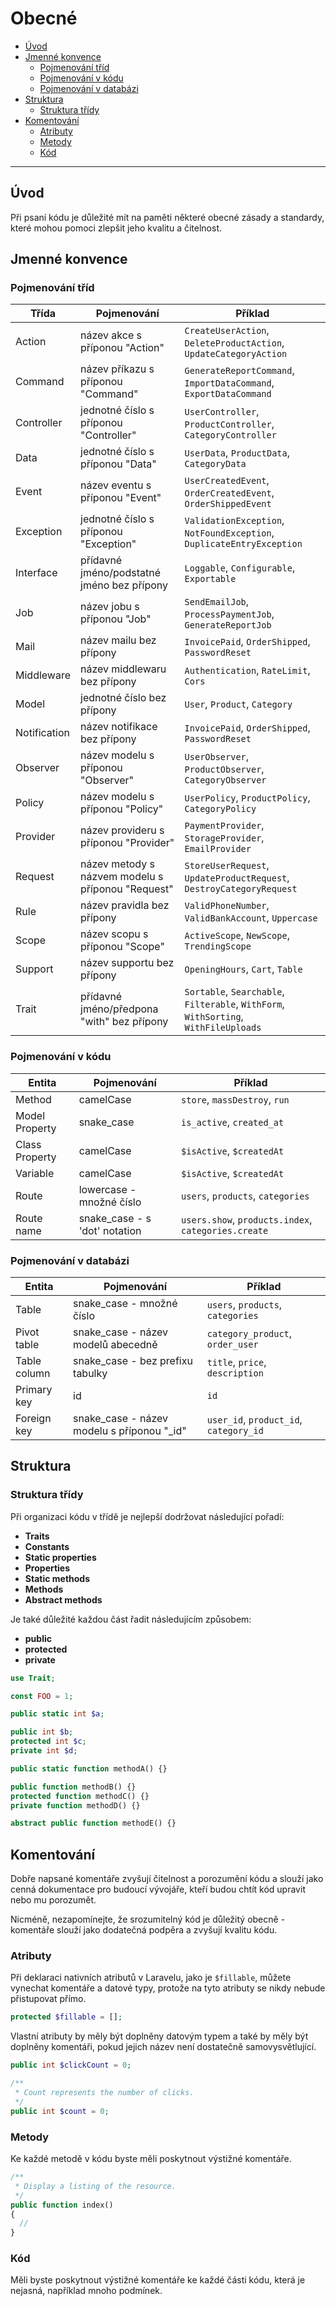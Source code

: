 # Obecné

- [Úvod](#introduction)
- [Jmenné konvence](#naming-conventions)
  - [Pojmenování tříd](#class-naming)
  - [Pojmenování v kódu](#code-naming)
  - [Pojmenování v databázi](#database-naming)
- [Struktura](#structure)
  - [Struktura třídy](#class-structure)
- [Komentování](#commenting)
  - [Atributy](#attributes)
  - [Metody](#methods)
  - [Kód](#code)

---

<a name="introduction"></a>

## Úvod

Při psaní kódu je důležité mít na paměti některé obecné zásady a standardy, které mohou pomoci zlepšit jeho kvalitu a čitelnost.

<a name="naming-conventions"></a>

## Jmenné konvence

<a name="class-naming"></a>

### Pojmenování tříd

| Třída        | Pojmenování                                       | Příklad                                                                              |
| ------------ | ------------------------------------------------- | ------------------------------------------------------------------------------------ |
| Action       | název akce s příponou "Action"                    | `CreateUserAction`, `DeleteProductAction`, `UpdateCategoryAction`                    |
| Command      | název příkazu s příponou "Command"                | `GenerateReportCommand`, `ImportDataCommand`, `ExportDataCommand`                    |
| Controller   | jednotné číslo s příponou "Controller"            | `UserController`, `ProductController`, `CategoryController`                          |
| Data         | jednotné číslo s příponou "Data"                  | `UserData`, `ProductData`, `CategoryData`                                            |
| Event        | název eventu s příponou "Event"                   | `UserCreatedEvent`, `OrderCreatedEvent`, `OrderShippedEvent`                         |
| Exception    | jednotné číslo s příponou "Exception"             | `ValidationException`, `NotFoundException`, `DuplicateEntryException`                |
| Interface    | přídavné jméno/podstatné jméno bez přípony        | `Loggable`, `Configurable`, `Exportable`                                             |
| Job          | název jobu s příponou "Job"                       | `SendEmailJob`, `ProcessPaymentJob`, `GenerateReportJob`                             |
| Mail         | název mailu bez přípony                           | `InvoicePaid`, `OrderShipped`, `PasswordReset`                                       |
| Middleware   | název middlewaru bez přípony                      | `Authentication`, `RateLimit`, `Cors`                                                |
| Model        | jednotné číslo bez přípony                        | `User`, `Product`, `Category`                                                        |
| Notification | název notifikace bez přípony                      | `InvoicePaid`, `OrderShipped`, `PasswordReset`                                       |
| Observer     | název modelu s příponou "Observer"                | `UserObserver`, `ProductObserver`, `CategoryObserver`                                |
| Policy       | název modelu s příponou "Policy"                  | `UserPolicy`, `ProductPolicy`, `CategoryPolicy`                                      |
| Provider     | název provideru s příponou "Provider"             | `PaymentProvider`, `StorageProvider`, `EmailProvider`                                |
| Request      | název metody s názvem modelu s příponou "Request" | `StoreUserRequest`, `UpdateProductRequest`, `DestroyCategoryRequest`                 |
| Rule         | název pravidla bez přípony                        | `ValidPhoneNumber`, `ValidBankAccount`, `Uppercase`                                  |
| Scope        | název scopu s příponou "Scope"                    | `ActiveScope`, `NewScope`, `TrendingScope`                                           |
| Support      | název supportu bez přípony                        | `OpeningHours`, `Cart`, `Table`                                                      |
| Trait        | přídavné jméno/předpona "with" bez přípony        | `Sortable`, `Searchable`, `Filterable`, `WithForm`, `WithSorting`, `WithFileUploads` |

<a name="code-naming"></a>

### Pojmenování v kódu

| Entita         | Pojmenování                   | Příklad                                             |
| -------------- | ----------------------------- | --------------------------------------------------- |
| Method         | camelCase                     | `store`, `massDestroy`, `run`                       |
| Model Property | snake_case                    | `is_active`, `created_at`                           |
| Class Property | camelCase                     | `$isActive`, `$createdAt`                           |
| Variable       | camelCase                     | `$isActive`, `$createdAt`                           |
| Route          | lowercase - množné číslo      | `users`, `products`, `categories`                   |
| Route name     | snake_case - s 'dot' notation | `users.show`, `products.index`, `categories.create` |

<a name="database-naming"></a>

### Pojmenování v databázi

| Entita       | Pojmenování                                 | Příklad                                |
| ------------ | ------------------------------------------- | -------------------------------------- |
| Table        | snake_case - množné číslo                   | `users`, `products`, `categories`      |
| Pivot table  | snake_case - název modelů abecedně          | `category_product`, `order_user`       |
| Table column | snake_case - bez prefixu tabulky            | `title`, `price`, `description`        |
| Primary key  | id                                          | `id`                                   |
| Foreign key  | snake_case - název modelu s příponou "\_id" | `user_id`, `product_id`, `category_id` |

<a name="structure"></a>

## Struktura

<a name="class-structure"></a>

### Struktura třídy

Při organizaci kódu v třídě je nejlepší dodržovat následující pořadí:

- **Traits**
- **Constants**
- **Static properties**
- **Properties**
- **Static methods**
- **Methods**
- **Abstract methods**

Je také důležité každou část řadit následujícím způsobem:

- **public**
- **protected**
- **private**

```php
use Trait;

const FOO = 1;

public static int $a;

public int $b;
protected int $c;
private int $d;

public static function methodA() {}

public function methodB() {}
protected function methodC() {}
private function methodD() {}

abstract public function methodE() {}
```

<a name="commenting"></a>

## Komentování

Dobře napsané komentáře zvyšují čitelnost a porozumění kódu a slouží jako cenná dokumentace pro budoucí vývojáře, kteří budou chtít kód upravit nebo mu porozumět.

Nicméně, nezapomínejte, že srozumitelný kód je důležitý obecně - komentáře slouží jako dodatečná podpěra a zvyšují kvalitu kódu.

<a name="attributes"></a>

### Atributy

Při deklaraci nativních atributů v Laravelu, jako je `$fillable`, můžete vynechat komentáře a datové typy, protože na tyto atributy se nikdy nebude přistupovat přímo.

```php
protected $fillable = [];
```

Vlastní atributy by měly být doplněny datovým typem a také by měly být doplněny komentáři, pokud jejich název není dostatečně samovysvětlující.

```php
public int $clickCount = 0;

/**
 * Count represents the number of clicks.
 */
public int $count = 0;
```

<a name="methods"></a>

### Metody

Ke každé metodě v kódu byste měli poskytnout výstižné komentáře.

```php
/**
 * Display a listing of the resource.
 */
public function index()
{
  //
}
```

<a name="code"></a>

### Kód

Měli byste poskytnout výstižné komentáře ke každé části kódu, která je nejasná, například mnoho podmínek.
